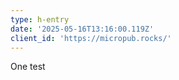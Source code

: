 ```yaml
---
type: h-entry
date: '2025-05-16T13:16:00.119Z'
client_id: 'https://micropub.rocks/'
---
```

One test
